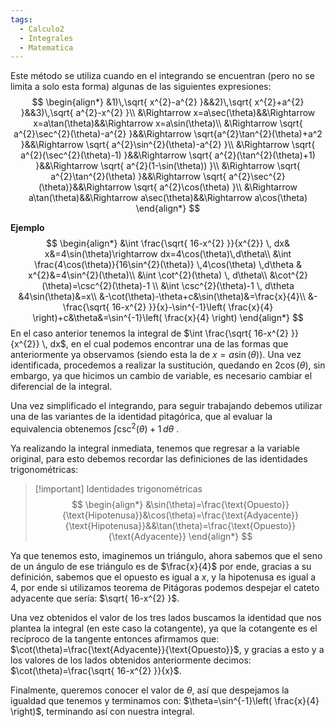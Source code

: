 ```yaml
---
tags:
  - Calculo2
  - Integrales
  - Matematica
---
```

Este método se utiliza cuando en el integrando se encuentran (pero no se limita a solo esta forma) algunas de las siguientes expresiones:
$$
\begin{align*}
&1)\,\sqrt{ x^{2}-a^{2} }&&2)\,\sqrt{ x^{2}+a^{2} }&&3)\,\sqrt{ a^{2}-x^{2} }\\
&\Rightarrow x=a\sec(\theta)&&\Rightarrow x=a\tan(\theta)&&\Rightarrow x=a\sin(\theta)\\
&\Rightarrow \sqrt{ a^{2}\sec^{2}(\theta)-a^{2} }&&\Rightarrow \sqrt{a^{2}\tan^{2}(\theta)+a^2  }&&\Rightarrow \sqrt{ a^{2}\sin^{2}(\theta)-a^{2} }\\
&\Rightarrow \sqrt{ a^{2}(\sec^{2}(\theta)-1) }&&\Rightarrow \sqrt{ a^{2}(\tan^{2}(\theta)+1) }&&\Rightarrow \sqrt{ a^{2}(1-\sin(\theta)) }\\
&\Rightarrow \sqrt{ a^{2}\tan^{2}(\theta) }&&\Rightarrow \sqrt{ a^{2}\sec^{2}(\theta)}&&\Rightarrow \sqrt{ a^{2}\cos(\theta) }\\
&\Rightarrow a\tan(\theta)&&\Rightarrow a\sec(\theta)&&\Rightarrow a\cos(\theta)
\end{align*}
$$

**Ejemplo**
$$
\begin{align*}
&\int \frac{\sqrt{ 16-x^{2} }}{x^{2}} \, dx& x&=4\sin(\theta)\rightarrow dx=4\cos(\theta)\,d\theta\\
&\int \frac{4\cos(\theta)}{16\sin^{2}(\theta)} \,4\cos(\theta) \,d\theta & x^{2}&=4\sin^{2}(\theta)\\
&\int \cot^{2}(\theta) \, d\theta\\
&\cot^{2}(\theta)=\csc^{2}(\theta)-1 \\
&\int \csc^{2}(\theta)-1 \, d\theta &4\sin(\theta)&=x\\
&-\cot(\theta)-\theta+c&\sin(\theta)&=\frac{x}{4}\\
&-\frac{\sqrt{ 16-x^{2} }}{x}-\sin^{-1}\left( \frac{x}{4} \right)+c&\theta&=\sin^{-1}\left( \frac{x}{4} \right)
\end{align*}
$$
En el caso anterior tenemos la integral de $\int \frac{\sqrt{ 16-x^{2} }}{x^{2}} \, dx$, en el cual podemos encontrar una de las formas que anteriormente ya observamos (siendo esta la de $x=a\sin(\theta)$).
Una vez identificada, procedemos a realizar la sustitución, quedando en $2\cos(\theta)$, sin embargo, ya que hicimos un cambio de variable, es necesario cambiar el diferencial de la integral.

Una vez simplificado el integrando, para seguir trabajando debemos utilizar una de las variantes de la identidad pitagórica, que al evaluar la equivalencia obtenemos $\int \csc^{2}(\theta)+1 \, d\theta$ .

Ya realizando la integral inmediata, tenemos que regresar a la variable original, para esto debemos recordar las definiciones de las identidades trigonométricas:


> [!important] Identidades trigonométricas
> $$
\begin{align*}
&\sin(\theta)=\frac{\text{Opuesto}}{\text{Hipotenusa}}&\cos(\theta)=\frac{\text{Adyacente}}{\text{Hipotenusa}}&&\tan(\theta)=\frac{\text{Opuesto}}{\text{Adyacente}}
\end{align*}
>$$


Ya que tenemos esto, imaginemos un triángulo, ahora sabemos que el seno de un ángulo de ese triángulo es de $\frac{x}{4}$ por ende, gracias a su definición, sabemos que el opuesto es igual a $x$, y la hipotenusa es igual a $4$, por ende si utilizamos teorema de Pitágoras podemos despejar el cateto adyacente que sería: $\sqrt{ 16-x^{2} }$.

Una vez obtenidos el valor de los tres lados buscamos la identidad que nos plantea la integral (en este caso la cotangente), ya que la cotangente es el recíproco de la tangente entonces afirmamos que: $\cot(\theta)=\frac{\text{Adyacente}}{\text{Opuesto}}$, y gracias a esto y a los valores de los lados obtenidos anteriormente decimos: $\cot(\theta)=\frac{\sqrt{ 16-x^{2} }}{x}$.

Finalmente, queremos conocer el valor de $\theta$, así que despejamos la igualdad que tenemos y terminamos con: $\theta=\sin^{-1}\left( \frac{x}{4} \right)$, terminando así con nuestra integral.